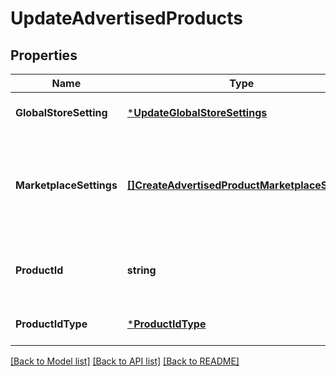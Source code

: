 # UpdateAdvertisedProducts

## Properties
Name | Type | Description | Notes
------------ | ------------- | ------------- | -------------
**GlobalStoreSetting** | [***UpdateGlobalStoreSettings**](UpdateGlobalStoreSettings.md) |  | [optional] [default to null]
**MarketplaceSettings** | [**[]CreateAdvertisedProductMarketplaceSetting**](CreateAdvertisedProductMarketplaceSetting.md) | List of advertised product selectively applied at the given marketplace level | [optional] [default to null]
**ProductId** | **string** | The identifier of the advertised product. | [optional] [default to null]
**ProductIdType** | [***ProductIdType**](ProductIdType.md) |  | [optional] [default to null]

[[Back to Model list]](../README.md#documentation-for-models) [[Back to API list]](../README.md#documentation-for-api-endpoints) [[Back to README]](../README.md)

